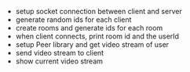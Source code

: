 - setup socket connection between client and server
- generate random ids for each client
- create rooms and generate ids for each room
- when client connects, print room id and the userId
- setup Peer library and get video stream of user
- send video stream to client
- show current video stream







